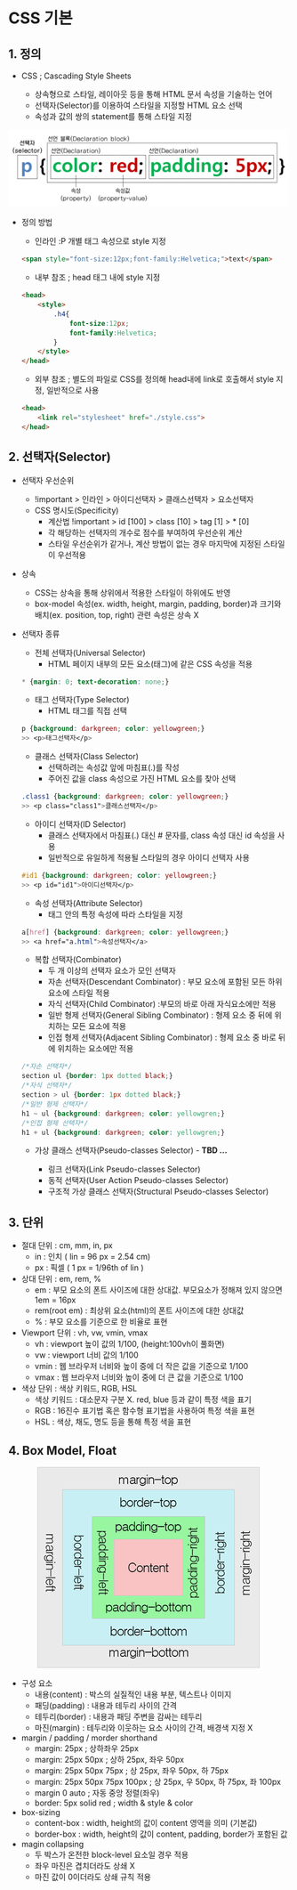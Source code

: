 # CSS 기본



## 1. 정의

- CSS ; Cascading Style Sheets

  - 상속형으로 스타일, 레이아웃 등을 통해 HTML 문서 속성을 기술하는 언어
  - 선택자(Selector)를 이용하여 스타일을 지정할 HTML 요소 선택
  - 속성과 값의 쌍의 statement를 통해 스타일 지정

<p align="center"><img src="./IMAGE/web_selector.png"></p>

- 정의 방법

  - 인라인 :P 개별 태그 속성으로 style 지정

  ```html
  <span style="font-size:12px;font-family:Helvetica;">text</span>
  ```

  - 내부 참조 ; head 태그 내에 style 지정

  ```html
  <head>
      <style>
          .h4{
              font-size:12px;
              font-family:Helvetica;
          }
      </style>
  </head>
  ```

  - 외부 참조 ; 별도의 파일로 CSS를 정의해 head내에 link로 호출해서 style 지정, 일반적으로 사용

  ```html
  <head>
      <link rel="stylesheet" href="./style.css">
  </head>
  ```



## 2. 선택자(Selector)

- 선택자 우선순위

  - !important > 인라인 > 아이디선택자 > 클래스선택자 > 요소선택자
  - CSS 명시도(Specificity)
    - 계산법 !important > id [100] > class [10] > tag [1] > * [0]
    - 각 해당하는 선택자의 개수로 점수를 부여하여 우선순위 계산
    - 스타일 우선순위가 같거나, 계산 방법이 없는 경우 마지막에 지정된 스타일이 우선적용

- 상속

  - CSS는 상속을 통해 상위에서 적용한 스타일이 하위에도 반영
  - box-model 속성(ex. width, height, margin, padding, border)과 크기와 배치(ex. position, top, right) 관련 속성은 상속 X

- 선택자 종류
  - 전체 선택자(Universal Selector)
    - HTML 페이지 내부의 모든 요소(태그)에 같은 CSS 속성을 적용

  ```css
  * {margin: 0; text-decoration: none;}
  ```

  - 태그 선택자(Type Selector)
    - HTML 태그를 직접 선택

  ```css
  p {background: darkgreen; color: yellowgreen;}
  >> <p>태그선택자</p>
  ```

  - 클래스 선택자(Class Selector)
    - 선택하려는 속성값 앞에 마침표(.)를 작성
    - 주어진 값을 class 속성으로 가진 HTML 요소를 찾아 선택

  ```css
  .class1 {background: darkgreen; color: yellowgreen;}
  >> <p class="class1">클래스선택자</p>
  ```

  - 아이디 선택자(ID Selector)
    - 클래스 선택자에서 마침표(.) 대신 # 문자를, class 속성 대신 id 속성을 사용
    - 일반적으로 유일하게 적용될 스타일의 경우 아이디 선택자 사용

  ```css
  #id1 {background: darkgreen; color: yellowgreen;}
  >> <p id="id1">아이디선택자</p>
  ```

  - 속성 선택자(Attribute Selector)
    - 태그 안의 특정 속성에 따라 스타일을 지정

  ```css
  a[href] {background: darkgreen; color: yellowgreen;}
  >> <a href="a.html">속성선택자</a>
  ```

  - 복합 선택자(Combinator)
    - 두 개 이상의 선택자 요소가 모인 선택자
    - 자손 선택자(Descendant Combinator) : 부모 요소에 포함된 모든 하위 요소에 스타일 적용
    - 자식 선택자(Child Combinator) :부모의 바로 아래 자식요소에만 적용
    - 일반 형제 선택자(General Sibling Combinator) : 형제 요소 중 뒤에 위치하는 모든 요소에 적용
    - 인접 형제 선택자(Adjacent Sibling Combinator) : 형제 요소 중 바로 뒤에 위치하는 요소에만 적용

  ```css
  /*자손 선택자*/
  section ul {border: 1px dotted black;} 
  /*자식 선택자*/
  section > ul {border: 1px dotted black;}
  /*일반 형제 선택자*/
  h1 ~ ul {background: darkgreen; color: yellowgren;}
  /*인접 형제 선택자*/
  h1 + ul {background: darkgreen; color: yellowgren;}
  ```

  - 가상 클래스 선택자(Pseudo-classes Selector) - **TBD ...**

    - 링크 선택자(Link Pseudo-classes Selector)
    - 동적 선택자(User Action Pseudo-classes Selector)
    - 구조적 가상 클래스 선택자(Structural Pseudo-classes Selector)



## 3. 단위

- 절대 단위 : cm, mm, in, px
  - in : 인치 ( lin = 96 px = 2.54 cm)
  - px : 픽셀 ( 1 px = 1/96th of lin )
- 상대 단위 : em, rem, %
  - em : 부모 요소의 폰트 사이즈에 대한 상대값. 부모요소가 정해져 있지 않으면 1em = 16px
  - rem(root em) : 최상위 요소(html)의 폰트 사이즈에 대한 상대값 
  - % : 부모 요소를 기준으로 한 비율로 표현
- Viewport 단위 : vh, vw, vmin, vmax
  - vh : viewport 높이 값의 1/100, (height:100vh이 풀화면)
  - vw : viewport 너비 값의 1/100
  - vmin : 웹 브라우저 너비와 높이 중에 더 작은 값을 기준으로 1/100
  - vmax : 웹 브라우저 너비와 높이 중에 더 큰 값을 기준으로 1/100 
- 색상 단위 : 색상 키워드, RGB, HSL
  - 색상 키워드 : 대소문자 구분 X. red, blue 등과 같이 특정 색을 표기
  - RGB : 16진수 표기법 혹은 함수형 표기법을 사용하여 특정 색을 표현
  - HSL : 색상, 채도, 명도 등을 통해 특정 색을 표현



## 4. Box Model, Float

<p align="center"><img src="./IMAGE/css_boxmodel.png"></p>

- 구성 요소
  - 내용(content) : 박스의 실질적인 내용 부분, 텍스트나 이미지
  - 패딩(padding) : 내용과 테두리 사이의 간격
  - 테두리(border) : 내용과 패딩 주변을 감싸는 테두리
  - 마진(margin) : 테두리와 이웃하는 요소 사이의 간격, 배경색 지정 X
- margin / padding / morder shorthand
  - margin: 25px ; 상하좌우 25px
  - margin: 25px 50px ; 상하 25px, 좌우 50px
  - margin: 25px 50px 75px ; 상 25px, 좌우 50px, 하 75px
  - margin: 25px 50px 75px 100px ; 상 25px, 우 50px, 하 75px, 좌 100px
  - margin 0 auto ; 자동 중앙 정렬(좌우)
  - border: 5px solid red ; width & style & color
- box-sizing
  - content-box : width, height의 값이 content 영역을 의미 (기본값)
  - border-box : width, height의 값이 content, padding, border가 포함된 값
- magin collapsing
  - 두 박스가 온전한 block-level 요소일 경우 적용
  - 좌우 마진은 겹치더라도 상쇄 X
  - 마진 값이 0이더라도 상쇄 규칙 적용

